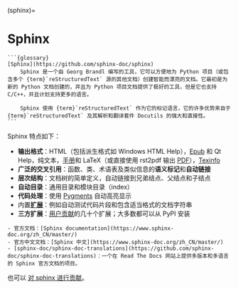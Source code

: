 (sphinx)=
# Sphinx

````{div} w3-pale-green w3-padding
```{glossary}
[Sphinx](https://github.com/sphinx-doc/sphinx)
    Sphinx 是一个由 Georg Brandl 编写的工具，它可以方便地为 Python 项目（或包含多个 {term}`reStructuredText` 源的其他文档）创建智能而漂亮的文档。它最初是为新的 Python 文档创建的，并且为 Python 项目文档提供了极好的工具，但是它也支持 C/C++，并且计划支持更多的语言。

    Sphinx 使用 {term}`reStructuredText` 作为它的标记语言，它的许多优势来自于 {term}`reStructuredText` 及其解析和翻译套件 Docutils 的强大和直接性。
```
````

Sphinx 特点如下：
    
- **输出格式**：HTML（包括派生格式如 Windows HTML Help），[Epub](https://en.wikipedia.org/wiki/EPub) 和 Qt Help，纯文本，[手册](https://en.wikipedia.org/wiki/Man_page)和 LaTeX（或直接使用 rst2pdf 输出 [PDF](https://en.wikipedia.org/wiki/PDF)），[Texinfo](https://en.wikipedia.org/wiki/Texinfo)
- **广泛的交叉引用**：函数、类、术语表及类似信息的**语义标记**和**自动链接**
- **层次结构**：文档树的简单定义，自动链接到兄弟结点、父结点和子结点
- **自动目录**：通用目录和模块目录（index）
- **代码处理**：使用 [Pygments](https://pygments.org/) 自动高亮显示
- 内置[**扩展**](https://www.sphinx-doc.org/zh_CN/master/usage/extensions/index.html#builtin-sphinx-extensions)：例如自动测试代码片段和包含适当格式的文档字符串
- **三方扩展**：[用户贡献](https://www.sphinx-doc.org/zh_CN/master/usage/extensions/index.html#third-party-extensions)的几十个扩展；大多数都可以从 PyPI 安装

```{admonition} 参考：
- 官方文档：[Sphinx documentation](https://www.sphinx-doc.org/zh_CN/master/)
- 官方中文文档：[Sphinx 中文](https://www.sphinx-doc.org/zh_CN/master/)
- [sphinx-doc/sphinx-doc-translations](https://github.com/sphinx-doc/sphinx-doc-translations)：一个在 Read The Docs 网站上提供多版本和多语言的 Sphinx 官方文档的项目。
```

也可以 [对 sphinx 进行贡献](https://www.sphinx-doc.org/zh_CN/master/internals/contributing.html)。